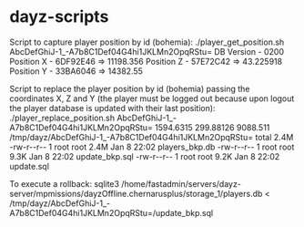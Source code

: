 # dayz-scripts

Script to capture player position by id (bohemia):
./player_get_position.sh AbcDefGhiJ-1_-A7b8C1Def04G4hi1JKLMn2OpqRStu=
DB Version - 0200
Position X - 6DF92E46 => 11198.356
Position Z - 57E72C42 => 43.225918
Position Y - 33BA6046 => 14382.55

Script to replace the player position by id (bohemia) passing the coordinates X, Z and Y (the player must be logged out because upon logout the player database is updated with their last position):
./player_replace_position.sh AbcDefGhiJ-1_-A7b8C1Def04G4hi1JKLMn2OpqRStu= 1594.6315 299.88126 9088.511
/tmp/dayz/AbcDefGhiJ-1_-A7b8C1Def04G4hi1JKLMn2OpqRStu=
total 2.4M
-rw-r--r-- 1 root      root      2.4M Jan  8 22:02 players_bkp.db
-rw-r--r-- 1 root      root      9.3K Jan  8 22:02 update_bkp.sql
-rw-r--r-- 1 root      root      9.2K Jan  8 22:02 update.sql

To execute a rollback: sqlite3 /home/fastadmin/servers/dayz-server/mpmissions/dayzOffline.chernarusplus/storage_1/players.db < /tmp/dayz/AbcDefGhiJ-1_-A7b8C1Def04G4hi1JKLMn2OpqRStu=/update_bkp.sql
